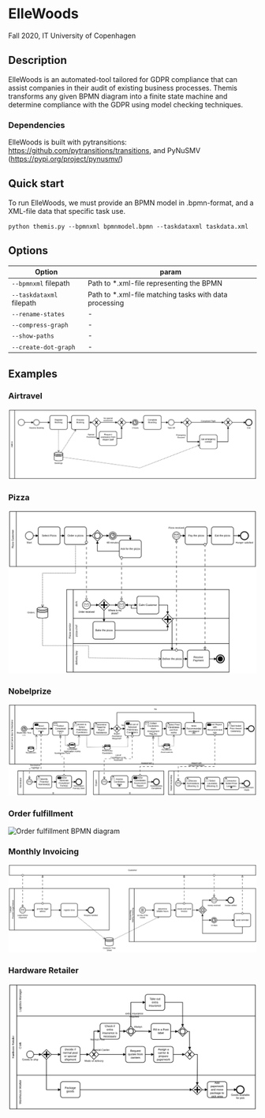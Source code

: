 # ElleWoods
Fall 2020, IT University of Copenhagen

## Description
ElleWoods is an automated-tool tailored for GDPR compliance that can assist companies in their audit of existing business processes. Themis transforms any given BPMN diagram into a finite state machine and determine compliance with the GDPR using model checking techniques. 

### Dependencies
ElleWoods is built with pytransitions: https://github.com/pytransitions/transitions, and PyNuSMV (https://pypi.org/project/pynusmv/)

## Quick start 
To run ElleWoods, we must provide an BPMN model in .bpmn-format, and a XML-file data that specific task use. 

```shell
python themis.py --bpmnxml bpmnmodel.bpmn --taskdataxml taskdata.xml
```

## Options
| Option      | param |
| ----------- | ----------- |
| `--bpmnxml` filepath | Path to *.xml-file representing the BPMN 
| `--taskdataxml` filepath | Path to *.xml-file matching tasks with data processing |
| `--rename-states` | - |
| `--compress-graph` | - |
| `--show-paths` | - |
| `--create-dot-graph` | - |


## Examples 
### Airtravel
![Airtravel BPMN diagram](examples/airtravel/airtravel.svg)

### Pizza
![Pizza BPMN diagram](examples/pizza/order-pizza.svg)

### Nobelprize
![Nobelprize BPMN diagram](examples/nobelprize/nobel-prize-multi-process.svg)

### Order fulfillment
![Order fulfillment BPMN diagram](examples/orderfulfillment/order_fulfillment.svg)

### Monthly Invoicing
![Monthly Invoicing BPMN diagram](examples/monthlyinvoicing/monthly_invoicing.svg)

### Hardware Retailer
![Hardware BPMN diagram](examples/hardwareretailer/hardware_retailer.svg)

